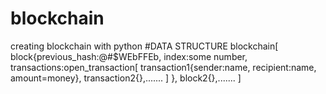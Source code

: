 # blockchain
creating blockchain with python
#DATA STRUCTURE
blockchain[
    block{previous_hash:@#$WEbFFEb,
          index:some number,
          transactions:open_transaction[
                                         transaction1{sender:name,
                                                      recipient:name,
                                                      amount=money},
                                         transaction2{},.......
                                         ]
          },
    block2{},.......
]
